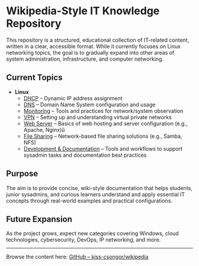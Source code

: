 # Wikipedia-Style IT Knowledge Repository

This repository is a structured, educational collection of IT-related content, written in a clear, accessible format. While it currently focuses on Linux networking topics, the goal is to gradually expand into other areas of system administration, infrastructure, and computer networking.

## Current Topics

- **Linux**
  - [DHCP](https://github.com/kiss-csongor/wikipedia/tree/main/Linux/DHCP) – Dynamic IP address assignment
  - [DNS](https://github.com/kiss-csongor/wikipedia/tree/main/Linux/DNS) – Domain Name System configuration and usage
  - [Monitoring](https://github.com/kiss-csongor/wikipedia/tree/main/Linux/Monitoring) – Tools and practices for network/system observation
  - [VPN](https://github.com/kiss-csongor/wikipedia/tree/main/Linux/VPN) – Setting up and understanding virtual private networks
  - [Web Server](https://github.com/kiss-csongor/wikipedia/tree/main/Linux/Web-Server) – Basics of web hosting and server configuration (e.g., Apache, Nginx)ű
  - [File Sharing](https://github.com/kiss-csongor/wikipedia/tree/main/Linux/File-Sharing) – Network-based file sharing solutions (e.g., Samba, NFS)
  - [Development & Documentation](https://github.com/kiss-csongor/wikipedia/tree/main/Linux/Development-&-Documentation) – Tools and workflows to support sysadmin tasks and documentation best practices

## Purpose

The aim is to provide concise, wiki-style documentation that helps students, junior sysadmins, and curious learners understand and apply essential IT concepts through real-world examples and practical configurations.

## Future Expansion

As the project grows, expect new categories covering Windows, cloud technologies, cybersecurity, DevOps, IP networking, and more.

---

Browse the content here: [GitHub – kiss-csongor/wikipedia](https://github.com/kiss-csongor/wikipedia)

